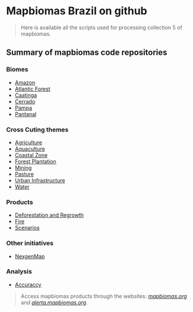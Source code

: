 # Mapbiomas Brazil on github

> Here is available all the scripts used for processing collection 5 of mapbiomas.

## Summary of mapbiomas code repositories

### Biomes
* [Amazon](https://github.com/mapbiomas-brazil/amazon)
* [Atlantic Forest](https://github.com/mapbiomas-brazil/atlantic-forest)
* [Caatinga](https://github.com/mapbiomas-brazil/caatinga)
* [Cerrado](https://github.com/mapbiomas-brazil/cerrado)
* [Pampa](https://github.com/mapbiomas-brazil/pampa)
* [Pantanal](https://github.com/mapbiomas-brazil/pantanal)

### Cross Cuting themes
* [Agriculture](https://github.com/mapbiomas-brazil/agriculture)
* [Aquaculture](https://github.com/mapbiomas-brazil/aquaculture)
* [Coastal Zone](https://github.com/mapbiomas-brazil/coastal-zone)
* [Forest Plantation](https://github.com/mapbiomas-brazil/forest-plantation)
* [Mining](https://github.com/mapbiomas-brazil/mining)
* [Pasture](https://github.com/mapbiomas-brazil/pasture)
* [Urban Infrastructure](https://github.com/mapbiomas-brazil/urban-infrastructure)
* [Water](https://github.com/mapbiomas-brazil/water)

### Products
* [Deforestation and Regrowth](https://github.com/mapbiomas-brazil/deforestation-and-regrowth)
* [Fire](https://github.com/mapbiomas-brazil/fire)
* [Scenarios](https://github.com/mapbiomas-brazil/scenarios)

### Other initiatives
* [NexgenMap](https://github.com/mapbiomas-brazil/nexgenmap)

### Analysis
* [Accuraccy](https://github.com/mapbiomas-brazil/accuraccy)

> Access mapbiomas products through the websites: *[mapbiomas.org](https://mapbiomas.org)* and *[alerta.mapbiomas.org](https://alerta.mapbiomas.org)*.
